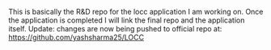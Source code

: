 This is basically the R&D repo for the locc application I am working on. Once the application is completed I will link the final repo and the application itself.
Update: changes are now being pushed to official repo at: https://github.com/yashsharma25/LOCC
